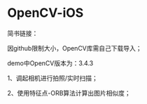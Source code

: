 # OpenCV-iOS

简书链接：

因github限制大小，OpenCV库需自己下载导入；

demo中OpenCV版本为：3.4.3

1、调起相机进行拍照/实时扫描；

2、使用特征点-ORB算法计算出图片相似度；

